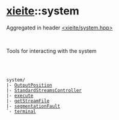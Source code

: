 # [xieite](./xieite.md)::system
Aggregated in header [<xieite/system.hpp>](../include/xieite/system.hpp)

<br/>

Tools for interacting with the system

<br/><br/>

<pre><code>system/
|- <a href="./system/OutputPosition.md">OutputPosition</a>
|- <a href="./system/StandardStreamsController.md">StandardStreamsController</a>
|- <a href="./system/execute.md">execute</a>
|- <a href="./system/getStreamFile.md">getStreamFile</a>
|- <a href="./system/segmentationFault.md">segmentationFault</a>
`- <a href="./system/terminal.md">terminal</a>
</code></pre>
